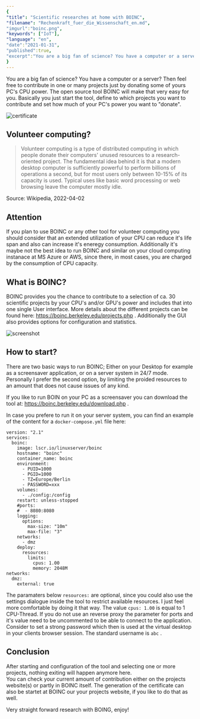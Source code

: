 ```yaml
---
{
"title": "Scientific researches at home with BOINC",
"filename": "Rechenkraft_fuer_die_Wissenschaft_en.md",
"imgurl":"boinc.png",
"keywords": ["IoT"],
"language": "en",
"date":"2021-01-31",
"published":true,
"excerpt":"You are a big fan of science? You have a computer or a server? Then feel free to contribute in one or many projects just by donating some of yours PC's CPU power."
}
---
```

You are a big fan of science? You have a computer or a server? Then feel free to contribute in one or many projects just by donating some of yours PC's CPU power. The open source tool BOINC will make that very easy for you. Basically you just start the tool, define to which projects you want to contribute and set how much of your PC's power you want to "donate".

![certificate](/media/full/boinc/boinc_certificate_2022-04-01.webp)

## Volunteer computing?
> Volunteer computing is a type of distributed computing in which people donate their computers' unused resources to a research-oriented project. The fundamental idea behind it is that a modern desktop computer is sufficiently powerful to perform billions of operations a second, but for most users only between 10-15% of its capacity is used. Typical uses like basic word processing or web browsing leave the computer mostly idle.

Source: Wikipedia, 2022-04-02

## Attention
If you plan to use BOINC or any other tool for volunteer computing you should consider that an extended utilization of your CPU can reduce it's life span and also can increase it's eneregy consumption.
Additionally it's maybe not the best idea to run BOINC and similar on your cloud computing instanace at MS Azure or AWS, since there, in most cases, you are charged by the consumption of CPU capacity.

## What is BOINC?
BOINC provides you the chance to contribute to a selection of ca. 30 scientific projects by your CPU's and/or GPU's power and includes that into one single User interface. More details about the different projects can be found here: https://boinc.berkeley.edu/projects.php . Additionally the GUI also provides options for configuration and statistics.

![screenshot](/media/full/boinc/boinc_screenshot.webp)


## How to start?
There are two basic ways to run BOINC; Either on your Desktop for example as a screensaver application, or on a server system in 24/7 mode. Personally I prefer the second option, by limiting the proided resources to an amount that does not cause issues of any kind.

If you like to run BOIN on your PC as a screensaver you can download the tool at: https://boinc.berkeley.edu/download.php .

In case you prefere to run it on your server system, you can find an example of the content for a `docker-compose.yml` file here:

```
version: "2.1"
services:
  boinc:
    image: lscr.io/linuxserver/boinc
    hostname: "boinc"
    container_name: boinc
    environment:
      - PUID=1000
      - PGID=1000
      - TZ=Europe/Berlin
      - PASSWORD=xxx
    volumes:
      - ./config:/config
    restart: unless-stopped
    #ports:
    #  - 8080:8080
    logging:
      options:
        max-size: "10m"
        max-file: "3"
    networks:
      - dmz
    deploy:
      resources:
        limits:
          cpus: 1.00
          memory: 2048M
networks:
  dmz:
    external: true
````

The paramaters below `resources:` are optional, since you could also use the settings dialogue inside the tool to restrict available resources. I just feel more comfortable by doing it that way. The value `cpus: 1.00` is equal to 1 CPU-Thread.
If you do not use an reverse proxy the parameter for ports and it's value need to be uncommented to be able to connect to the application.
Consider to set a strong password which then is used at the virtual desktop in your clients browser session. The standard username is `abc` .

## Conclusion
After starting and configuration of the tool and selecting one or more projects, nothing exiting will happen anymore here.  
You can check your current amount of contribution either on the projects website(s) or partly in BOINC itself.
The generation of the certificate can also be startet at BOINC our your projects website, if you like to do that as well.

Very straight forward research with BOING, enjoy!
